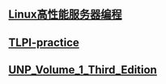 ## [Linux高性能服务器编程](./Linux高性能服务器编程/README.md)
## [TLPI-practice](./UNP_Volume_1_Third_Edition/README.md)
## [UNP_Volume_1_Third_Edition](./UNP_Volume_1_Third_Edition)